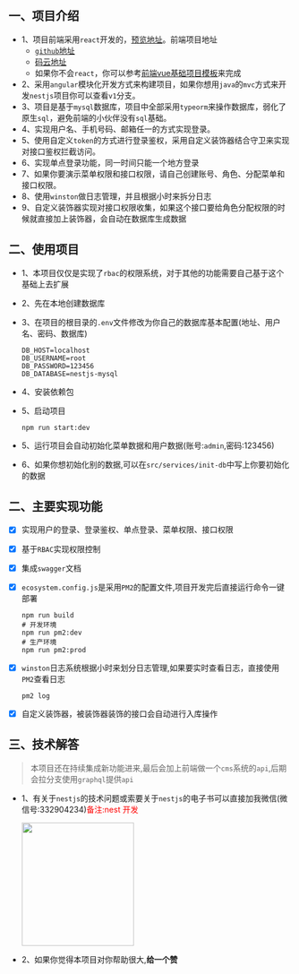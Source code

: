 ## 一、项目介绍

* 1、项目前端采用`react`开发的，[预览地址](http://admin.yst168.cn/)。前端项目地址
  * [`github`地址](https://github.com/kuangshp/nestjs-mysql-api-react)
  * [码云地址](https://gitee.com/k_2021/nestjs-mysql-api-react)
  * 如果你不会`react`，你可以参考[前端vue基础项目模板](https://github.com/kuangshp/vue3-admin)来完成
* 2、采用`angular`模块化开发方式来构建项目，如果你想用`java`的`mvc`方式来开发`nestjs`项目你可以查看`v1`分支。
* 3、项目是基于`mysql`数据库，项目中全部采用`typeorm`来操作数据库，弱化了原生`sql`，避免前端的小伙伴没有`sql`基础。
* 4、实现用户名、手机号码、邮箱任一的方式实现登录。
* 5、使用自定义`token`的方式进行登录鉴权，采用自定义装饰器结合守卫来实现对接口鉴权拦截访问。
* 6、实现单点登录功能，同一时间只能一个地方登录
* 7、如果你要演示菜单权限和接口权限，请自己创建账号、角色、分配菜单和接口权限。
* 8、使用`winston`做日志管理，并且根据小时来拆分日志
* 9、自定义装饰器实现对接口权限收集，如果这个接口要给角色分配权限的时候就直接加上装饰器，会自动在数据库生成数据

## 二、使用项目

* 1、本项目仅仅是实现了`rbac`的权限系统，对于其他的功能需要自己基于这个基础上去扩展

* 2、先在本地创建数据库

* 3、在项目的根目录的`.env`文件修改为你自己的数据库基本配置(地址、用户名、密码、数据库)

  ```properties
  DB_HOST=localhost
  DB_USERNAME=root
  DB_PASSWORD=123456
  DB_DATABASE=nestjs-mysql
  ```

* 4、安装依赖包

* 5、启动项目

  ```shell
  npm run start:dev
  ```

* 5、运行项目会自动初始化菜单数据和用户数据(账号:`admin`,密码:123456)

* 6、如果你想初始化别的数据,可以在`src/services/init-db`中写上你要初始化的数据

## 二、主要实现功能

- [x] 实现用户的登录、登录鉴权、单点登录、菜单权限、接口权限

- [x] 基于`RBAC`实现权限控制

- [x] 集成`swagger`文档

- [x] `ecosystem.config.js`是采用`PM2`的配置文件,项目开发完后直接运行命令一键部署

  ```shell
  npm run build
  # 开发环境
  npm run pm2:dev
  # 生产环境
  npm run pm2:prod
  ```

- [x] `winston`日志系统根据小时来划分日志管理,如果要实时查看日志，直接使用`PM2`查看日志

  ```shell
  pm2 log
  ```

- [x] 自定义装饰器，被装饰器装饰的接口会自动进行入库操作

## 三、技术解答

> 本项目还在持续集成新功能进来,最后会加上前端做一个`cms`系统的`api`,后期会拉分支使用`graphql`提供`api`

- 1、有关于`nestjs`的技术问题或索要关于`nestjs`的电子书可以直接加我微信(微信号:332904234)<font color="#f00">备注:nest 开发</font>

  <img src="https://shuiping.oss-cn-shenzhen.aliyuncs.com/nest-mysql-api/wx.jpg" width="200" height="220" style="margin-left:0" />

- 2、如果你觉得本项目对你帮助很大,**给一个赞**

